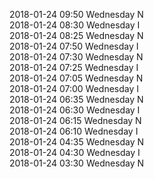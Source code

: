 2018-01-24 09:50 Wednesday  N  
2018-01-24 08:30 Wednesday  I  
2018-01-24 08:25 Wednesday  N  
2018-01-24 07:50 Wednesday  I  
2018-01-24 07:30 Wednesday  N  
2018-01-24 07:25 Wednesday  I  
2018-01-24 07:05 Wednesday  N  
2018-01-24 07:00 Wednesday  I  
2018-01-24 06:35 Wednesday  N  
2018-01-24 06:30 Wednesday  I  
2018-01-24 06:15 Wednesday  N  
2018-01-24 06:10 Wednesday  I  
2018-01-24 04:35 Wednesday  N  
2018-01-24 04:30 Wednesday  I  
2018-01-24 03:30 Wednesday  N  
